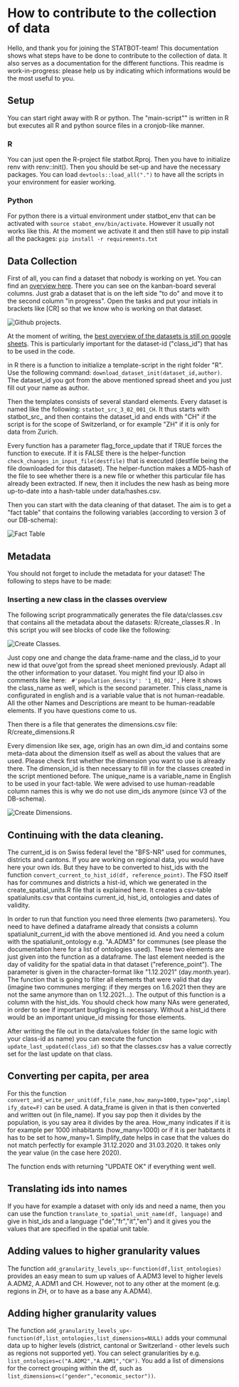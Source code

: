 # How to contribute to the collection of data

Hello, and thank you for joining the STATBOT-team! This documentation shows what steps have to be done to contribute to the collection of data. It also serves as a documentation for the different functions. This readme is work-in-progress: please help us by indicating which informations would be the most useful to you.  


## Setup

You can start right away with R or python. The "main-script"" is written in R but executes all R and python source files in a cronjob-like manner.

### R

You can just open the R-project file statbot.Rproj. Then you have to initialize renv with renv::init(). Then you should be set-up and have the necessary packages. 
You can load `devtools::load_all(".")` to have all the scripts in your environment for easier working. 

### Python

For python there is a virtual environment under statbot_env that can be activated with `source stabot_env/bin/activate`. However it usually not works like this. At the moment we activate it and then still have to pip install all the packages: `pip install -r requirements.txt`


## Data Collection

First of all, you can find a dataset that nobody is working on yet. You can find an [overview here](https://github.com/statistikZH/statbot/projects/2). There you can see on the kanban-board several columns. Just grab a dataset that is on the left side "to do" and move it to the second column "in progress". Open the tasks and put your initials in brackets like [CR] so that we know who is working on that dataset.

![Github projects](/readme_folder/img/github_projects.PNG).


At the moment of writing, the [best overview of the datasets is still on google sheets]( https://docs.google.com/spreadsheets/d/1LtExe4Kj0OVE8aGsfqLJnWiGtW6nqN1etqBBzpEDLoA/edit#gid=1224865549). This is particularly important for the dataset-id ("class_id") that has to be used in the code. 


in R there is a function to initialize a template-script in the right folder "R". Use the following command:
`download_dataset_init(dataset_id,author)`. The dataset_id you got from the above mentioned spread sheet and you just fill out your name as author.

Then the templates consists of several standard elements. Every dataset is named like the following:
`statbot_src_3_02_001_CH`. It thus starts with statbot_src_ and then contains the dataset_id and ends with "CH" if the script is for the scope of Switzerland, or for example "ZH" if it is only for data from Zurich. 

Every function has a parameter flag_force_update that if TRUE forces the function to execute. If it is FALSE there is the helper-function `check_changes_in_input_file(destfile)` that is executed (destfile being the file downloaded for this dataset). The helper-function makes a MD5-hash of the file to see whether there is a new file or whether this particular file has already been extracted. If new, then it includes the new hash as being more up-to-date into a hash-table under data/hashes.csv. 

Then you can start with the data cleaning of that dataset. The aim is to get a "fact table" that contains the following variables (according to version 3 of our DB-schema):

![Fact Table](/readme_folder/img/fact_table.PNG)

## Metadata

You should not forget to include the metadata for your dataset! The following to steps have to be made:

### Inserting a new class in the classes overview

The following script programmatically generates the file data/classes.csv that contains all the metadata about the datasets: R/create_classes.R . In this script you will see blocks of code like the following:

![Create Classes](/readme_folder/img/create_classes.PNG).

Just copy one and change the data.frame-name and the class_id to your new id that ouve'got from the spread sheet menioned previously. Adapt all the other information to your dataset. You might find your ID also in comments like here: 
 ` #'population_density': '1_01_002',`
Here it shows the class_name as well, which is the second parameter. This class_name is configurated in english and is a variable value that is not human-readable. All the other Names and Descriptions are meant to be human-readable elements. If you have questions come to us.

Then there is a file that generates the dimensions.csv file: R/create_dimensions.R

Every dimension like sex, age, origin has an own dim_id and contains some meta-data about the dimension itself as well as about the values that are used. Please check first whether the dimension you want to use is already there. The dimension_id is then necessary to fill in for the classes created in the script mentioned before. The unique_name is a variable_name in English to be used in your fact-table. We were advised to use human-readable column names this is why we do not use dim_ids anymore (since V3 of the DB-schema). 

![Create Dimensions](/readme_folder/img/create_dimensions.PNG).


## Continuing with the data cleaning. 

The current_id is on Swiss federal level the "BFS-NR" used for communes, districts and cantons. If you are working on regional data, you would have here your own ids. But they have to be converted to hist_ids with the function `convert_current_to_hist_id(df, reference_point)`. The FSO itself has for communes and districts a hist-id, which we generated in the create_spatial_units.R file that is explained here. It creates a csv-table spatialunits.csv that contains current_id, hist_id, ontologies and dates of validity.

In order to run that function you need three elements (two parameters). You need to have defined a dataframe already that consists a column spatialunit_current_id with the above mentioned id. And you need a colum with the spatialunit_ontology e.g. "A.ADM3" for communes (see please the documentation here for a list of ontologies used). These two elements are just given into the function as a dataframe. The last element needed is the day of validity for the spatial data in that dataset ("reference_point"). The parameter is given in the character-format like "1.12.2021" (day.month.year). The function that is going to filter all elements that were valid that day (imagine two communes merging: if they merges on 1.6.2021 then they are not the same anymore than on 1.12.2021...). The output of this function is a column with the hist_ids. You should check how many NAs were generated, in order to see if important bugfixging is necessary. Without a hist_id there would be an important unique_id missing for those elements. 

After writing the file out in the data/values folder (in the same logic with your class-id as name) you can execute the function `update_last_updated(class_id)` so that the classes.csv has a value correctly set for the last update on that class. 

## Converting per capita, per area

For this the function `convert_and_write_per_unit(df,file_name,how_many=1000,type="pop",simplify_date=F)` can be used. A data_frame is given in that is then converted and written out (in file_name). If you say pop then it divides by the population, is you say area it divides by the area. How_many indicates if it is for example per 1000 inhabitants (how_many=1000) or if it is per habitants it has to be set to how_many=1. Simplify_date helps in case that the values do not match perfectly for example 31.12.2020 and 31.03.2020. It takes only the year value (in the case here 2020).

The function ends with returning "UPDATE OK" if everything went well. 


## Translating ids into names

If you have for example a dataset with only ids and need a name, then you can use the function  `translate_to_spatial_unit_name(df, language)` and give in hist_ids and a language ("de","fr","it","en") and it gives you the values that are specified in the spatial unit table. 

## Adding values to higher granularity values

The function `add_granularity_levels_up<-function(df,list_ontologies)` provides an easy mean to sum up values of A.ADM3 level to higher levels A.ADM2, A.ADM1 and CH. However, not to any other at the moment (e.g. regions in ZH, or to have as a base any A.ADM4).

## Adding higher granularity values

The function `add_granularity_levels_up<-function(df,list_ontologies,list_dimensions=NULL)` adds your communal data up to higher levels (district, cantonal or Switzerland - other levels such as regions not supported yet). You can select granularities by e.g. `list_ontologies=c("A.ADM2","A.ADM1","CH")`. You add a list of dimensions for the correct grouping within the df, such as `list_dimensions=c("gender","economic_sector"))`. 



